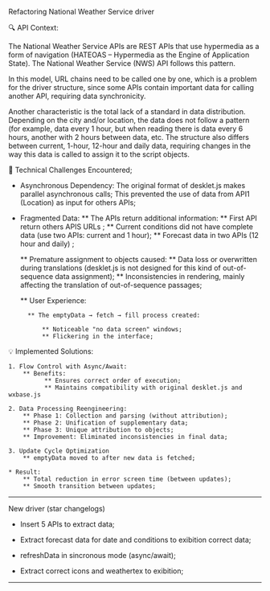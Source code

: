 Refactoring National Weather Service driver

🔍 API Context:

The National Weather Service APIs are REST APIs that use hypermedia as a form of navigation (HATEOAS – Hypermedia as the Engine of Application State). The National Weather Service (NWS) API follows this pattern.

In this model, URL chains need to be called one by one, which is a problem for the driver structure, since some APIs contain important data for calling another API, requiring data synchronicity.

Another characteristic is the total lack of a standard in data distribution. Depending on the city and/or location, the data does not follow a pattern (for example, data every 1 hour, but when reading there is data every 6 hours, another with 2 hours between data, etc. The structure also differs between current, 1-hour, 12-hour and daily data, requiring changes in the way this data is called to assign it to the script objects.

🧩 Technical Challenges Encountered;

  * Asynchronous Dependency:
      The original format of desklet.js makes parallel asynchronous calls;
      This prevented the use of data from API1 (Location) as input for others APIs;

  * Fragmented Data:
      ** The APIs return additional information:
      	  ** First API return others APIS URLs ;
          ** Current conditions did not have complete data (use two APIs: current and 1 hour);
          ** Forecast data in two APIs (12 hour and daily) ;

      ** Premature assignment to objects caused:
          ** Data loss or overwritten during translations (desklet.js is not designed for this kind of out-of-sequence data assignment);
          ** Inconsistencies in rendering, mainly affecting the translation of out-of-sequence passages;

      ** User Experience:
    
          ** The emptyData → fetch → fill process created:
    
              ** Noticeable "no data screen" windows;
              ** Flickering in the interface;
              

💡 Implemented Solutions:

    1. Flow Control with Async/Await:
        ** Benefits:
              ** Ensures correct order of execution;
              ** Maintains compatibility with original desklet.js and wxbase.js

    2. Data Processing Reengineering:
        ** Phase 1: Collection and parsing (without attribution);
        ** Phase 2: Unification of supplementary data;
        ** Phase 3: Unique attribution to objects;
        ** Improvement: Eliminated inconsistencies in final data;

    3. Update Cycle Optimization
        ** emptyData moved to after new data is fetched;

    * Result:
        ** Total reduction in error screen time (between updates);
        ** Smooth transition between updates;
        
--------------------------------------------------------------------------------

New driver (star changelogs)

* Insert 5 APIs to extract data;

* Extract forecast data for date and conditions to exibition correct data;

* refreshData in sincronous mode (async/await);

* Extract correct icons and weathertex to exibition;

--------------------------------------------------------------------------------
